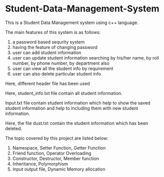 # Student-Data-Management-System
This is a Student Data Management system using c++ language.

The main features of this system is as follows:
  1. a password based sequrity system
  2. having the feature of changing password
  3. user can add student information
  4. user can update student information searching by his/her name, by roll number, by phone number, by department also
  5. user can view all the student info by requirement
  6. user can also delete particular student info
  

Here, different header file has been used

Here, student_info.txt  file contain all student information.

Input.txt file contain student information which help to show the saved student information and help to including them with new student information.

Here, the file dust.txt contain the student information which has been deleted.

The topic covered by this project are listed below:
  1. Namespace, Setter Function, Getter Function
  2. Friend function, Operator Overloading
  3. Constructor, Destructor, Member function
  4. Inheritance, Polymorphism
  5. Input output file, Dynamic Memory allocation

